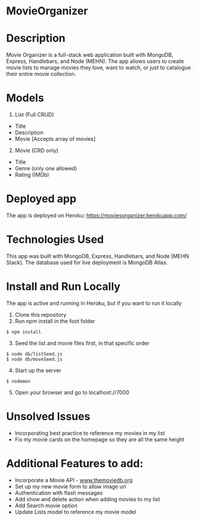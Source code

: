 # MovieOrganizer

# Description

Movie Organizer is a full-stack web application built with MongoDB, Express, Handlebars, and Node (MEHN). The app allows users to create movie lists to manage movies they love, want to watch, or just to catalogue their entire movie collection.

# Models

1. List (Full CRUD)

- Title
- Description
- Movie [Accepts array of movies]

2. Movie (CRD only)

- Title
- Genre (only one allowed)
- Rating (IMDb)

# Deployed app

The app is deployed on Heroku: https://moviesorganizer.herokuapp.com/

# Technologies Used

This app was built with MongoDB, Express, Handlebars, and Node (MEHN Stack). The database used for live deployment is MongoDB Atlas.

<!-- # The Approach Taken (insert later since you want to add an API) -->

# Install and Run Locally

The app is active and running in Heroku, but if you want to run it locally

1. Clone this repository
2. Run npm install in the foot folder

```
$ npm install
```

3. Seed the list and movie files first, in that specific order

```
$ node db/listSeed.js
$ node db/moveSeed.js
```

4. Start up the server

```
$ nodemon
```

5. Open your browser and go to localhost://7000

# Unsolved Issues

- Incorporating best practice to reference my movies in my list
- Fix my movie cards on the homepage so they are all the same height

# Additional Features to add:

- Incorporate a Movie API - www.themoviedb.org
- Set up my new movie form to allow image url
- Authentication with flash messages
- Add show and delete action when adding movies to my list
- Add Search movie option
- Update Lists model to reference my movie model

